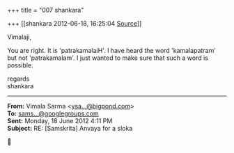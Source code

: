 +++
title = "007 shankara"

+++
[[shankara	2012-06-18, 16:25:04 [Source](https://groups.google.com/g/samskrita/c/S7_8l7mkLIw)]]



Vimalaji,

  

You are right. It is 'patrakamalaiH'. I have heard the word 'kamalapatram' but not 'patrakamalam'. I just wanted to make sure that such a word is possible.



regards  
shankara  

------------------------------------------------------------------------

**From:** Vimala Sarma \<[vsa...@bigpond.com]()\>  
**To:** [sams...@googlegroups.com]()  
**Sent:** Monday, 18 June 2012 4:11 PM  
**Subject:** RE: \[Samskrita\] Anvaya for a sloka  



